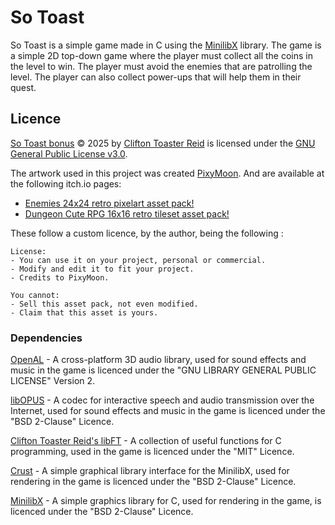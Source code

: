 # So Toast

So Toast is a simple game made in C using the [MinilibX](https://github.com/42Paris/minilibx-linux) library. The game is a simple 2D top-down game where the player must collect all the coins in the level to win. The player must avoid the enemies that are patrolling the level. The player can also collect power-ups that will help them in their quest.

## Licence

[So Toast bonus](https://github.com/cliftontoaster-reid/so_long/tree/bonus) © 2025 by [Clifton Toaster Reid](https://floofy.tech/@CliftonToasterReid) is licensed under the [GNU General Public License v3.0](https://www.gnu.org/licenses/gpl-3.0.en.html).

The artwork used in this project was created [PixyMoon](https://pixymoon.itch.io).
And are available at the following itch.io pages:

- [Enemies 24x24 retro pixelart asset pack!](https://pixymoon.itch.io/cute-rpg-enemies)
- [Dungeon Cute RPG 16x16 retro tileset asset pack!](https://pixymoon.itch.io/cute-rpg-dungeon)

These follow a custom licence, by the author, being the following :

```text
License:
- You can use it on your project, personal or commercial.
- Modify and edit it to fit your project.
- Credits to PixyMoon.

You cannot:
- Sell this asset pack, not even modified.
- Claim that this asset is yours.
```

### Dependencies

[OpenAL](https://github.com/kcat/openal-soft) - A cross-platform 3D audio library, used for sound effects and music in the game
is licenced under the "GNU LIBRARY GENERAL PUBLIC LICENSE" Version 2.

[libOPUS](https://opus-codec.org/) - A codec for interactive speech and audio transmission over the Internet, used for sound effects and music in the game
is licenced under the "BSD 2-Clause" Licence.

[Clifton Toaster Reid's libFT](https://github.com/cliftontoaster-reid/libft) - A collection of useful functions for C programming, used in the game
is licenced under the "MIT" Licence.

[Crust](https://github.com/cliftontoaster-reid/crust) - A simple graphical library interface for the MinilibX, used for rendering in the game
is licenced under the "BSD 2-Clause" Licence.

[MinilibX](https://github.com/42Paris/minilibx-linux) - A simple graphics library for C, used for rendering in the game,
is licenced under the "BSD 2-Clause" Licence.

